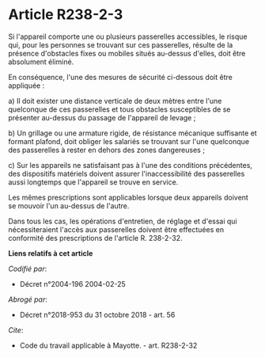 # Article R238-2-3

Si l'appareil comporte une ou plusieurs passerelles accessibles, le risque qui, pour les personnes se trouvant sur ces
passerelles, résulte de la présence d'obstacles fixes ou mobiles situés au-dessus d'elles, doit être absolument éliminé. 

En conséquence, l'une des mesures de sécurité ci-dessous doit être appliquée : 

a) Il doit exister une distance verticale de deux mètres entre l'une quelconque de ces passerelles et tous obstacles
susceptibles de se présenter au-dessus du passage de l'appareil de levage ; 

b) Un grillage ou une armature rigide, de résistance mécanique suffisante et formant plafond, doit obliger les salariés se
trouvant sur l'une quelconque des passerelles à rester en dehors des zones dangereuses ; 

c) Sur les appareils ne satisfaisant pas à l'une des conditions précédentes, des dispositifs matériels doivent assurer
l'inaccessibilité des passerelles aussi longtemps que l'appareil se trouve en service. 

Les mêmes prescriptions sont applicables lorsque deux appareils doivent se mouvoir l'un au-dessus de l'autre. 

Dans tous les cas, les opérations d'entretien, de réglage et d'essai qui nécessiteraient l'accès aux passerelles doivent être
effectuées en conformité des prescriptions de l'article R. 238-2-32.

**Liens relatifs à cet article**

_Codifié par_:

  - Décret n°2004-196 2004-02-25

_Abrogé par_:

  - Décret n°2018-953 du 31 octobre 2018 - art. 56

_Cite_:

  - Code du travail applicable à Mayotte. - art. R238-2-32
